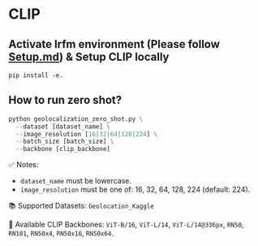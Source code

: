 # CLIP

## Activate lrfm environment (Please follow [Setup.md](https://github.com/shyammarjit/LR0.FM/blob/main/MetaData/Setup.md)) & Setup CLIP locally
```
pip install -e.
```


## How to run zero shot?
```python
python geolocalization_zero_shot.py \
  --dataset [dataset_name] \
  --image_resolution [16|32|64|128|224] \
  --batch_size [batch_size] \
  --backbone [clip_backbone]
```
✅ Notes:
* ```dataset_name``` must be lowercase.
* ```image_resolution``` must be one of: 16, 32, 64, 128, 224 (default: 224).


📚 Supported Datasets: ```Geolocation_Kaggle```

🧠 Available CLIP Backbones: ```ViT-B/16```, ```ViT-L/14```, ```ViT-L/14@336px```, ```RN50```, ```RN101```, ```RN50x4```, ```RN50x16```, ```RN50x64```.

